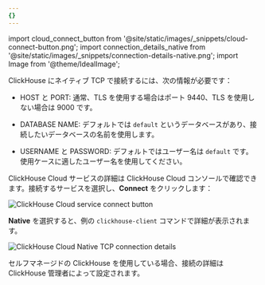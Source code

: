 ```yaml
---
{}
---
```


import cloud_connect_button from '@site/static/images/_snippets/cloud-connect-button.png';
import connection_details_native from '@site/static/images/_snippets/connection-details-native.png';
import Image from '@theme/IdealImage';

ClickHouse にネイティブ TCP で接続するには、次の情報が必要です：

- HOST と PORT: 通常、TLS を使用する場合はポート 9440、TLS を使用しない場合は 9000 です。

- DATABASE NAME: デフォルトでは `default` というデータベースがあり、接続したいデータベースの名前を使用します。

- USERNAME と PASSWORD: デフォルトではユーザー名は `default` です。使用ケースに適したユーザー名を使用してください。

ClickHouse Cloud サービスの詳細は ClickHouse Cloud コンソールで確認できます。接続するサービスを選択し、**Connect** をクリックします：

<Image img={cloud_connect_button} size="md" alt="ClickHouse Cloud service connect button" border/>

**Native** を選択すると、例の `clickhouse-client` コマンドで詳細が表示されます。

<Image img={connection_details_native} size="md" alt="ClickHouse Cloud Native TCP connection details" border/>

セルフマネージドの ClickHouse を使用している場合、接続の詳細は ClickHouse 管理者によって設定されます。
